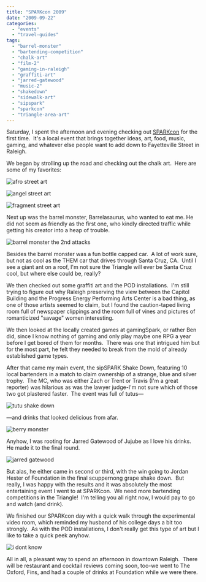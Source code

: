 ```yaml
---
title: "SPARKcon 2009"
date: "2009-09-22"
categories: 
  - "events"
  - "travel-guides"
tags: 
  - "barrel-monster"
  - "bartending-competition"
  - "chalk-art"
  - "film-2"
  - "gaming-in-raleigh"
  - "graffiti-art"
  - "jarred-gatewood"
  - "music-2"
  - "shakedown"
  - "sidewalk-art"
  - "sipspark"
  - "sparkcon"
  - "triangle-area-art"
---
```


Saturday, I spent the afternoon and evening checking out [SPARKcon](http://www.sparkcon.com/) for the first time.  It's a local event that brings together ideas, art, food, music, gaming, and whatever else people want to add down to Fayetteville Street in Raleigh.

We began by strolling up the road and checking out the chalk art.  Here are some of my favorites:

![](http://s3.amazonaws.com/thegourmez-wpmedia/2013/10/sparkcon-003.jpg "afro street art")

![](http://s3.amazonaws.com/thegourmez-wpmedia/2013/10/sparkcon-007.jpg "angel street art")

![](http://s3.amazonaws.com/thegourmez-wpmedia/2013/10/sparkcon-048.jpg "fragment street art")

Next up was the barrel monster, Barrelasaurus, who wanted to eat me. He did not seem as friendly as the first one, who kindly directed traffic while getting his creator into a heap of trouble.

![](http://s3.amazonaws.com/thegourmez-wpmedia/2013/10/sparkcon-032.jpg "barrel monster the 2nd attacks")

Besides the barrel monster was a fun bottle capped car.  A lot of work sure, but not as cool as the THEM car that drives through Santa Cruz, CA.  Until I see a giant ant on a roof, I'm not sure the Triangle will ever be Santa Cruz cool, but where else could be, really?

We then checked out some graffiti art and the POD installations.  I'm still trying to figure out why Raleigh preserving the view between the Capitol Building and the Progress Energy Performing Arts Center is a bad thing, as one of those artists seemed to claim, but I found the caution-taped living room full of newspaper clippings and the room full of vines and pictures of romanticized "savage" women interesting.

We then looked at the locally created games at gamingSpark, or rather Ben did, since I know nothing of gaming and only play maybe one RPG a year before I get bored of them for months.  There was one that intrigued him but for the most part, he felt they needed to break from the mold of already established game types.

After that came my main event, the sipSPARK Shake Down, featuring 10 local bartenders in a match to claim ownership of a strange, blue and silver trophy.  The MC, who was either Zach or Trent or Travis (I'm a great reporter) was hilarious as was the lawyer judge-I'm not sure which of those two got plastered faster.  The event was full of tutus—

![](http://s3.amazonaws.com/thegourmez-wpmedia/2013/10/sparkcon-142.jpg "tutu shake down")

—and drinks that looked delicious from afar.

![](http://s3.amazonaws.com/thegourmez-wpmedia/2013/10/sparkcon-104.jpg "berry monster")

Anyhow, I was rooting for Jarred Gatewood of Jujube as I love his drinks. He made it to the final round.

![](http://s3.amazonaws.com/thegourmez-wpmedia/2013/10/sparkcon-116.jpg "jarred gatewood")

But alas, he either came in second or third, with the win going to Jordan Hester of Foundation in the final scuppernong grape shake down.  But really, I was happy with the results and it was absolutely the most entertaining event I went to at SPARKcon.  We need more bartending competitions in the Triangle!  I'm telling you all right now, I would pay to go and watch (and drink).

We finished our SPARKcon day with a quick walk through the experimental video room, which reminded my husband of his college days a bit too strongly.  As with the POD installations, I don't really get this type of art but I like to take a quick peek anyhow.

![](http://s3.amazonaws.com/thegourmez-wpmedia/2013/10/sparkcon-170.jpg "i dont know")

All in all, a pleasant way to spend an afternoon in downtown Raleigh.  There will be restaurant and cocktail reviews coming soon, too-we went to The Oxford, Fins, and had a couple of drinks at Foundation while we were there.  
